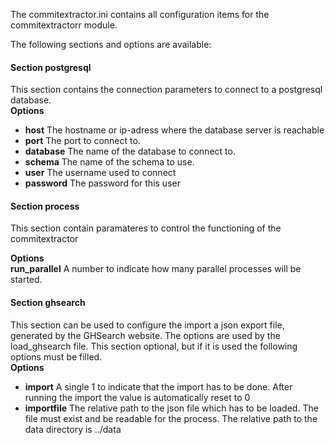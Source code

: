 The commitextractor.ini contains all configuration items for the commitextractorr module.

The following sections and options are available:

#### Section postgresql
This section contains the connection parameters to connect to a postgresql database.   
 **Options**  
* **host** The hostname or ip-adress where the database server is reachable
* **port** The port to connect to.
* **database** The name of the database to connect to.
* **schema** The name of the schema to use.
* **user** The username used to connect
* **password** The password for this user

#### Section process
This section contain paramateres to control the functioning of the commitextractor

 **Options**  
**run_parallel** A number to indicate how many parallel processes will be started. 


#### Section ghsearch
This section can be used to configure the import a json export file, generated by the GHSearch website. 
The options are used by the load_ghsearch file. 
This section optional, but if it is used the following options must be filled.  
 **Options**  
* **import** A single 1 to indicate that the import has to be done. After running the import the value is automatically reset to 0
* **importfile** The relative path to the json file which has to be loaded. The file must exist and be readable for the process. 
The relative path to the data directory is ../data
